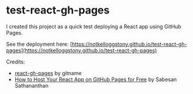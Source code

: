 # test-react-gh-pages

I created this project as a quick test deploying a React app using GitHub Pages.

See the deployment here: [https://notkelloggstony.github.io/test-react-gh-pages](https://notkelloggstony.github.io/test-react-gh-pages)

Credits:

* [react-gh-pages](https://github.com/gitname/react-gh-pages) by gitname
* [How to Host Your React App on GitHub Pages for Free](https://betterprogramming.pub/how-to-host-your-react-app-on-github-pages-for-free-919ad201a4cb) by Sabesan Sathananthan
